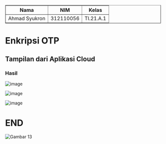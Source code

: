 <body>
    <table border="1">
        <tr>
            <th> Nama</th>
            <th>NIM</th>
            <th>Kelas</th>
        </tr>
        <tr>
            <td>Ahmad Syukron</td>
            <td>312110056</td>
            <td>TI.21.A.1</td>
        </tr>
    </table>
</body>

# Enkripsi OTP
## Tampilan dari Aplikasi Cloud


### Hasil
![image](Image/Screenshot%202023-05-15%20102337.png)<p>
![image](Image/Screenshot%202023-05-15%20102504.png)<p>
![image](Image/Screenshot%202023-05-15%20102548.png)




# END
![Gambar 13](Image/anime-love.gif)